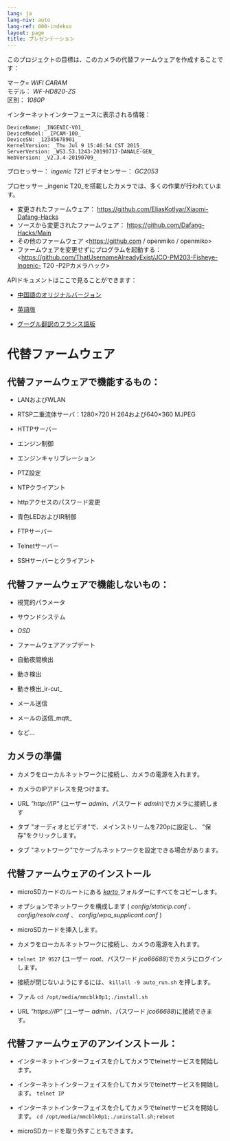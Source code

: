 ```yaml
---
lang: ja
lang-niv: auto
lang-ref: 000-indekso
layout: page
title: プレゼンテーション
---
```


このプロジェクトの目標は、このカメラの代替ファームウェアを作成することです：

マーク= _WIFI CARAM_  
モデル： _WF-HD820-ZS_  
区別： _1080P_

インターネットインターフェースに表示される情報：
```
DeviceName: _INGENIC-V01_
DeviceModel: _IPCAM-100_
DeviceSN: _12345678901_
KernelVersion: _Thu Jul 9 15:46:54 CST 2015_
ServerVersion: _WS3.53.1243-20190717-DANALE-GEN_
WebVersion: _V2.3.4-20190709_
```

プロセッサー： _ingenic T21_
ビデオセンサー： _GC2053_

プロセッサー _ingenic T20_を搭載したカメラでは、多くの作業が行われています。
* 変更されたファームウェア： <https://github.com/EliasKotlyar/Xiaomi-Dafang-Hacks>
* ソースから変更されたファームウェア： <https://github.com/Dafang-Hacks/Main>
* その他のファームウェア <https://github.com / openmiko / openmiko>
* ファームウェアを変更せずにプログラムを起動する： <https://github.com/ThatUsernameAlreadyExist/JCO-PM203-Fisheye-Ingenic- T20 -P2Pカメラハック>

APIドキュメントはここで見ることができます：  
* [中国語のオリジナルバージョン](../zh/includes.zh/html/)


* [英語版](../en/includes.en/html/)


* [グーグル翻訳のフランス語版](../fr/includes.fr/html/)



# 代替ファームウェア

## 代替ファームウェアで機能するもの：

* LANおよびWLAN


* RTSP二重流体サーバ：1280×720 H 264および640×360 MJPEG


* HTTPサーバー


* エンジン制御


* エンジンキャリブレーション


* PTZ設定


* NTPクライアント


* httpアクセスのパスワード変更


* 青色LEDおよびIR制御


* FTPサーバー


* Telnetサーバー


* SSHサーバーとクライアント



## 代替ファームウェアで機能しないもの：

* 視覚的パラメータ


* サウンドシステム


* _OSD_


* ファームウェアアップデート


* 自動夜間検出


* 動き検出


* 動き検出_ir-cut_


* メール送信


* メールの送信_mqtt_


* など...



## カメラの準備

* カメラをローカルネットワークに接続し、カメラの電源を入れます。


* カメラのIPアドレスを見つけます。


* URL _"http://IP"_ (ユーザー _admin_、パスワード _admin_)でカメラに接続します


* タブ "オーディオとビデオ"で、メインストリームを720pに設定し、 "保存"をクリックします。


* タブ "ネットワーク"でケーブルネットワークを設定できる場合があります。



## 代替ファームウェアのインストール

* microSDカードのルートにある [ _karto_ ](https://github.com/jmichault/ipcam-100/tree/master/karto) フォルダーにすべてをコピーします。


* オプションでネットワークを構成します ( _config/staticip.conf_ 、 _config/resolv.conf_ 、 _config/wpa_supplicant.conf_ )


* microSDカードを挿入します。


* カメラをローカルネットワークに接続し、カメラの電源を入れます。


*  `telnet IP 9527` (ユーザー _root_、パスワード _jco66688_)でカメラにログインします。


* 接続が閉じないようにするには、 `killall -9 auto_run.sh` を押します。


* ファル `cd /opt/media/mmcblk0p1;./install.sh`


* URL _"https://IP"_ (ユーザー _admin_、パスワード _jco66688_)に接続できます。



## 代替ファームウェアのアンインストール：

* インターネットインターフェイスを介してカメラでtelnetサービスを開始します。


* インターネットインターフェイスを介してカメラでtelnetサービスを開始します。 `telnet IP` 


* インターネットインターフェイスを介してカメラでtelnetサービスを開始します。 `cd /opt/media/mmcblk0p1;./uninstall.sh;reboot`



* microSDカードを取り外すこともできます。


